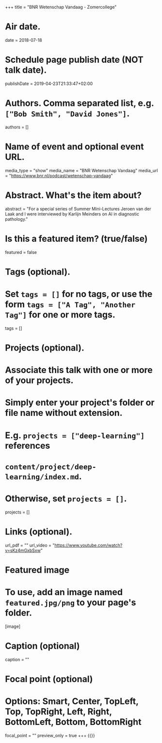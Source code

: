 +++
title = "BNR Wetenschap Vandaag - Zomercollege"

# Air date.
date = 2018-07-18

# Schedule page publish date (NOT talk date).
publishDate = 2019-04-23T21:33:47+02:00

# Authors. Comma separated list, e.g. `["Bob Smith", "David Jones"]`.
authors = []

# Name of event and optional event URL.
media_type = "show"
media_name = "BNR Wetenschap Vandaag"
media_url = "https://www.bnr.nl/podcast/wetenschap-vandaag"

# Abstract. What's the item about?
abstract = "For a special series of Summer Mini-Lectures Jeroen van der Laak and I were interviewed by Karlijn Meinders on AI in diagnostic pathology."

# Is this a featured item? (true/false)
featured = false

# Tags (optional).
#   Set `tags = []` for no tags, or use the form `tags = ["A Tag", "Another Tag"]` for one or more tags.
tags = []

# Projects (optional).
#   Associate this talk with one or more of your projects.
#   Simply enter your project's folder or file name without extension.
#   E.g. `projects = ["deep-learning"]` references 
#   `content/project/deep-learning/index.md`.
#   Otherwise, set `projects = []`.
projects = []

# Links (optional).
url_pdf = ""
url_video = "https://www.youtube.com/watch?v=sKz4mGxbSxw"

# Featured image
# To use, add an image named `featured.jpg/png` to your page's folder. 
[image]
  # Caption (optional)
  caption = ""

  # Focal point (optional)
  # Options: Smart, Center, TopLeft, Top, TopRight, Left, Right, BottomLeft, Bottom, BottomRight
  focal_point = ""
  preview_only = true
+++
{{<youtube sKz4mGxbSxw>}}
